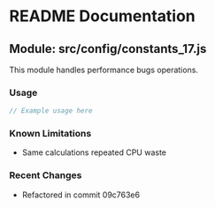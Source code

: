 # README Documentation

## Module: src/config/constants_17.js

This module handles performance bugs operations.

### Usage

```java
// Example usage here
```

### Known Limitations

- Same calculations repeated CPU waste

### Recent Changes

- Refactored in commit 09c763e6

